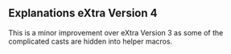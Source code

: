 ## Explanations eXtra Version 4

This is a minor improvement over eXtra Version 3 as some of the
complicated casts are hidden into helper macros.
